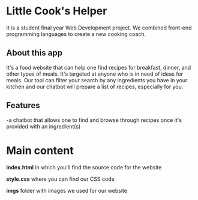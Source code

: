 # Little Cook's Helper

It is a student final year Web Development project. We combined front-end programming languages to create a new cooking coach.

## About this app

It's a food website that can help one find recipes for breakfast, dinner, and other types of meals. It's targeted at anyone who is in need of ideas for meals. Our tool can filter your search by any ingredients you have in your kitchen and our chatbot will prepare a list of recipes, especially for you.

## Features

 -a  chatbot that allows one to find and browse through recipes once it's provided with an ingredient(s)

# Main content

**index.html** in which you'll find the source code for the website

**style.css** where you can find our CSS code

**imgs** folder with images we used for our website
